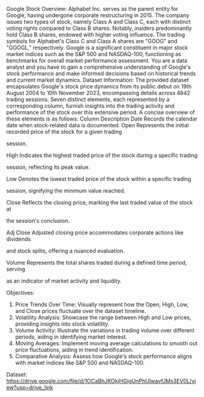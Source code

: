 Google Stock Overview:
Alphabet Inc. serves as the parent entity for Google, having undergone corporate restructuring
in 2015. The company issues two types of stock, namely Class A and Class C, each with
distinct voting rights compared to Class B shares. Notably, insiders predominantly hold Class B
shares, endowed with higher voting influence. The trading symbols for Alphabet's Class C and
Class A shares are "GOOG" and "GOOGL," respectively. Google is a significant constituent in
major stock market indices such as the S&P 500 and NASDAQ-100, functioning as benchmarks
for overall market performance assessment.
You are a data analyst and you have to gain a comprehensive understanding of Google's stock
performance and make informed decisions based on historical trends and current market
dynamics.
Dataset Information:
The provided dataset encapsulates Google's stock price dynamics from its public debut on 19th
August 2004 to 10th November 2023, encompassing details across 4842 trading sessions.
Seven distinct elements, each represented by a corresponding column, furnish insights into the
trading activity and performance of the stock over this extensive period. A concise overview of
these elements is as follows:
Column Description
Date Records the calendar date when stock-related data is documented.
Open Represents the initial recorded price of the stock for a given trading

session.

High Indicates the highest traded price of the stock during a specific trading

session, reflecting its peak value.

Low Denotes the lowest traded price of the stock within a specific trading

session, signifying the minimum value reached.

Close Reflects the closing price, marking the last traded value of the stock at

the session's conclusion.

Adj Close Adjusted closing price accommodates corporate actions like dividends

and stock splits, offering a nuanced evaluation.

Volume Represents the total shares traded during a defined time period, serving

as an indicator of market activity and liquidity.

Objectives:
1. Price Trends Over Time: Visually represent how the Open, High, Low, and Close prices
fluctuate over the dataset timeline.
2. Volatility Analysis: Showcase the range between High and Low prices, providing
insights into stock volatility.
3. Volume Activity: Illustrate the variations in trading volume over different periods, aiding
in identifying market interest.
4. Moving Averages: Implement moving average calculations to smooth out price
fluctuations, aiding in trend identification.
5. Comparative Analysis: Assess how Google's stock performance aligns with market
indices like S&P 500 and NASDAQ-100.

Dataset:
https://drive.google.com/file/d/1OCaBhJKOkjHGigUnPhUIwavfJMs3EV0L/view?usp=drive_link
